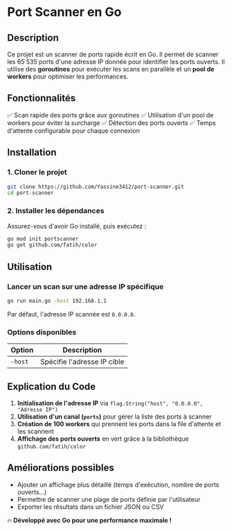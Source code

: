 # Port Scanner en Go

## Description

Ce projet est un scanner de ports rapide écrit en Go. Il permet de scanner les 65 535 ports d'une adresse IP donnée pour identifier les ports ouverts. Il utilise des **goroutines** pour exécuter les scans en parallèle et un **pool de workers** pour optimiser les performances.

## Fonctionnalités

✅ Scan rapide des ports grâce aux goroutines
✅ Utilisation d'un pool de workers pour éviter la surcharge
✅ Détection des ports ouverts
✅ Temps d'attente configurable pour chaque connexion

## Installation

### 1. Cloner le projet

```sh
git clone https://github.com/Yassine3412/port-scanner.git
cd port-scanner
```

### 2. Installer les dépendances

Assurez-vous d'avoir Go installé, puis exécutez :

```sh
go mod init portscanner
go get github.com/fatih/color
```

## Utilisation

### Lancer un scan sur une adresse IP spécifique

```sh
go run main.go -host 192.168.1.1
```

Par défaut, l'adresse IP scannée est `0.0.0.0`.

### Options disponibles

| Option  | Description                 |
| ------- | --------------------------- |
| `-host` | Spécifie l'adresse IP cible |

## Explication du Code

1. **Initialisation de l'adresse IP** via `flag.String("host", "0.0.0.0", "Adresse IP")`
2. **Utilisation d'un canal (`ports`)** pour gérer la liste des ports à scanner
3. **Création de 100 workers** qui prennent les ports dans la file d'attente et les scannent
4. **Affichage des ports ouverts** en vert grâce à la bibliothèque `github.com/fatih/color`

## Améliorations possibles

- Ajouter un affichage plus détaillé (temps d'exécution, nombre de ports ouverts...)
- Permettre de scanner une plage de ports définie par l'utilisateur
- Exporter les résultats dans un fichier JSON ou CSV

🔥 **Développé avec Go pour une performance maximale !**
